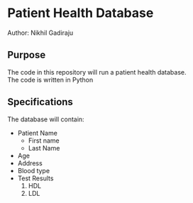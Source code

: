 # Patient Health Database

Author: Nikhil Gadiraju

## Purpose
The code in this repository will run a patient health database.  
The code is written in Python

## Specifications
The database will contain: 
* Patient Name
	* First name
	* Last Name
* Age
* Address
* Blood type
* Test Results
	1. HDL
	2. LDL
